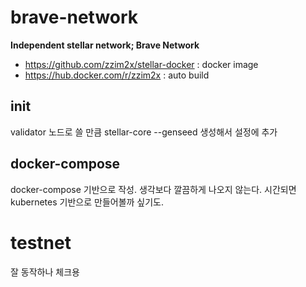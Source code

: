# brave-network

**Independent stellar network; Brave Network**

* https://github.com/zzim2x/stellar-docker : docker image
* https://hub.docker.com/r/zzim2x : auto build

## init

validator 노드로 쓸 만큼 stellar-core --genseed 생성해서 설정에 추가

## docker-compose

docker-compose 기반으로 작성. 생각보다 깔끔하게 나오지 않는다. 시간되면 kubernetes 기반으로 만들어볼까 싶기도.

# testnet

잘 동작하나 체크용

